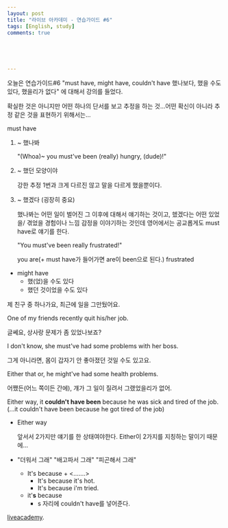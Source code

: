 ```yaml
---
layout: post
title: "라이브 아카데미 - 연습가이드 #6"
tags: [English, study]
comments: true





---
```


오늘은 연습가이드#6 "must have, might have, couldn't have 했나보다, 했을 수도 있다, 했을리가 없다" 에 대해서 강의를 들었다.

확실한 것은 아니지만 어떤 하나의 단서를 보고 추정을 하는 것...어떤 확신이 아니라 추정 같은 것을 표현하기 위해서는...

must have

1. ~ 했나봐

   "(Whoa)~ you must've been (really) hungry, (dude)!"

2. ~ 했던 모양이야

   강한 추정 1번과 크게 다르진 않고 말을 다르게 했을뿐이다.

3. ~ 했겠다 (굉장히 중요)

   했나봐는 어떤 일이 벌어진 그 이후에 대해서 얘기하는 것이고,  헸겠다는 어떤 있었을/ 겪었을 경험이나 느낌 감정을 이야기하는 것인데 영어에서는 공교롭게도 must have로 얘기를 한다.

   "You must've been really frustrated!"

   you are(+ must have가 들어가면 are이 been으로 된다.) frustrated



* might have
  - 했(었)을 수도 있다
  - 했던 것이었을 수도 있다



제 친구 중 하나가요, 최근에 일을 그만뒀어요.

One of my friends recently quit his/her job.

글쎄요, 상사랑 문제가 좀 있었나보죠?

I don't know, she must've had some problems with her boss.

그게 아니라면, 몸이 갑자기 안 좋아졌던 것일 수도 있고요.

Either that or, he might've had some health problems.

어쨌든(어느 쪽이든 간에), 걔가 그 일이 질려서 그랬었을리가 없어.

Either way, it **couldn't have been** because he was sick and tired of the job.(...it couldn't have been because he got tired of the job)

* Either way 

  앞서서 2가지만 얘기를 한 상태여야한다. Either이 2가지를 지칭하는 말이기 때문에...

* "더워서 그래" "배고파서 그래" "피곤해서 그래"

  * It's because + <.......>
    * It's because it's hot.
    * It's because i'm tried.
  * it'**s** because
    * s 자리에 couldn't have를 넣어준다.

[liveacademy](https://www.youtube.com/watch?v=uayzRS-3hFs&list=PLIsIUJcT0HIU3r526hLOSkF3zAw7tqyx8&index=50).


